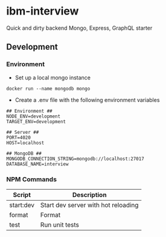 # ibm-interview

Quick and dirty backend Mongo, Express, GraphQL starter

## Development
### Environment
- Set up a local mongo instance

`docker run --name mongodb mongo`
- Create a .env file with the following environment variables
```
## Environment ##
NODE_ENV=development
TARGET_ENV=development

## Server ##
PORT=4020
HOST=localhost

## MongoDB ##
MONGODB_CONNECTION_STRING=mongodb://localhost:27017
DATABASE_NAME=interview
```
### NPM Commands

| Script      | Description |
| ----------- | ----------- |
| start:dev      | Start dev server with hot reloading       |
| format   | Format        |
| test   | Run unit tests        |